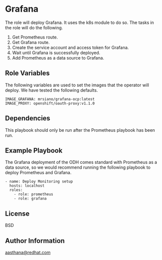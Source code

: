 Grafana
=========

The role will deploy Grafana. It uses the k8s module to do so. The tasks in the role will do the following.

1. Get Prometheus route.
2. Get Grafana route.
3. Create the service account and access token for Grafana.
4. Wait until Grafana is successfully deployed.
5. Add Prometheus as a data source to Grafana.

Role Variables
--------------

The following variables are used to set the images that the operator will deploy. We have tested the following defaults.

```
IMAGE_GRAFANA: mrsiano/grafana-ocp:latest
IMAGE_PROXY: openshift/oauth-proxy:v1.1.0
```


Dependencies
------------

This playbook should only be run after the Prometheus playbook has been run.

Example Playbook
----------------


The Grafana deployment of the ODH comes standard with Prometheus as a data source, so we would recommend running the following playbook to deploy Prometheus and Grafana.

```
- name: Deploy Monitoring setup
  hosts: localhost
  roles: 
    - role: prometheus 
    - role: grafana
```

License
-------

BSD

Author Information
------------------

aasthana@redhat.com